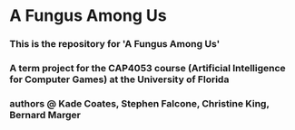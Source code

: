 # A Fungus Among Us

### This is the repository for 'A Fungus Among Us'
### A term project for the CAP4053 course (Artificial Intelligence for Computer Games) at the University of Florida

### authors @ Kade Coates, Stephen Falcone, Christine King, Bernard Marger
